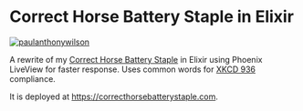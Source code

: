# Correct Horse Battery Staple in Elixir

[![paulanthonywilson](https://circleci.com/gh/paulanthonywilson/correct-horse-elixir.svg?style=svg)](https://app.circleci.com/pipelines/github/paulanthonywilson/correct-horse-elixir)

A rewrite of my [Correct Horse Battery Staple](https://github.com/paulanthonywilson/correcthorsebatterystaple) in Elixir using Phoenix LiveView for faster response. Uses common words for [XKCD 936](https://xkcd.com/936/) compliance.

It is deployed at https://correcthorsebatterystaple.com.


